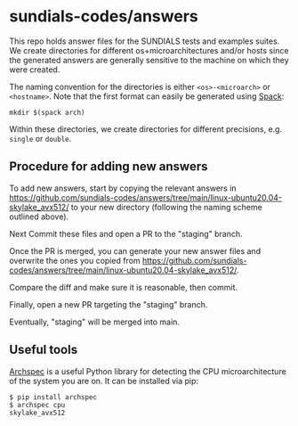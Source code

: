 # sundials-codes/answers

This repo holds answer files for the SUNDIALS tests and examples suites.
We create directories for different os+microarchitectures and/or hosts since
the generated answers are generally sensitive to the machine on which they were
created. 

The naming convention for the directories is either ``<os>-<microarch>`` or 
``<hostname>``. Note that the first format can easily be generated using [Spack](https://github.com/spack/spack):

```
mkdir $(spack arch)
```

Within these directories, we create directories for different precisions, e.g. ``single`` or ``double``.

## Procedure for adding new answers

To add new answers, start by copying the relevant answers in https://github.com/sundials-codes/answers/tree/main/linux-ubuntu20.04-skylake_avx512/ to your new directory (following the naming scheme outlined above). 

Next Commit these files and open a PR to the "staging" branch.

Once the PR is merged, you can generate your new answer files and overwrite the ones you copied from https://github.com/sundials-codes/answers/tree/main/linux-ubuntu20.04-skylake_avx512/. 

Compare the diff and make sure it is reasonable, then commit.

Finally, open a new PR targeting the "staging" branch.

Eventually, "staging" will be merged into main.

## Useful tools

[Archspec](https://archspec.readthedocs.io/en/latest/index.html) is a useful Python library
for detecting the CPU microarchitecture of the system you are on. It can be installed
via pip:

```
$ pip install archspec
$ archspec cpu
skylake_avx512
```

